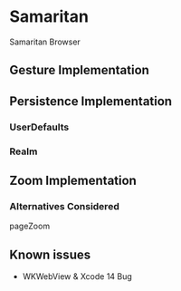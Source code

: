 # Samaritan

Samaritan Browser

## Gesture Implementation

## Persistence Implementation

### UserDefaults

### Realm

## Zoom Implementation

### Alternatives Considered

pageZoom

## Known issues

- WKWebView & Xcode 14 Bug
